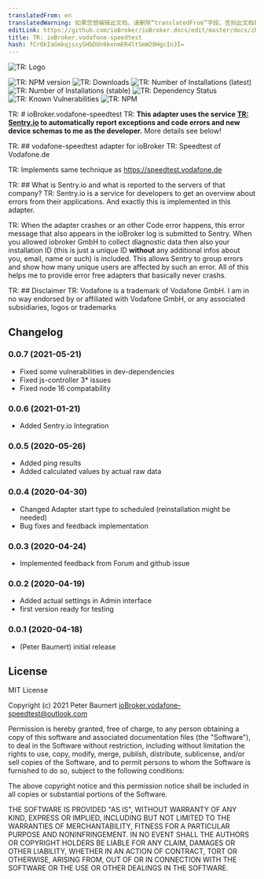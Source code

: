 ```yaml
---
translatedFrom: en
translatedWarning: 如果您想编辑此文档，请删除“translatedFrom”字段，否则此文档将再次自动翻译
editLink: https://github.com/ioBroker/ioBroker.docs/edit/master/docs/zh-cn/adapterref/iobroker.vodafone-speedtest/README.md
title: TR: ioBroker.vodafone-speedtest
hash: fCrOkIaGmkqjssySHbDUn9kxnmER4ltSmW20HgcInJI=
---
```

![TR: Logo](../../../en/adapterref/iobroker.vodafone-speedtest/admin/vodafone-speedtest.png)

![TR: NPM version](http://img.shields.io/npm/v/iobroker.vodafone-speedtest.svg)
![TR: Downloads](https://img.shields.io/npm/dm/iobroker.vodafone-speedtest.svg)
![TR: Number of Installations (latest)](http://iobroker.live/badges/vodafone-speedtest-installed.svg)
![TR: Number of Installations (stable)](http://iobroker.live/badges/vodafone-speedtest-stable.svg)
![TR: Dependency Status](https://img.shields.io/david/peterbaumert/iobroker.vodafone-speedtest.svg)
![TR: Known Vulnerabilities](https://snyk.io/test/github/peterbaumert/ioBroker.vodafone-speedtest/badge.svg)
![TR: NPM](https://nodei.co/npm/iobroker.vodafone-speedtest.png?downloads=true)

TR: # ioBroker.vodafone-speedtest
TR: **This adapter uses the service [TR: Sentry.io](https://sentry.io) to automatically report exceptions and code errors and new device schemas to me as the developer.** More details see below!

TR: ## vodafone-speedtest adapter for ioBroker
TR: Speedtest of Vodafone.de

TR: Implements same technique as https://speedtest.vodafone.de

TR: ## What is Sentry.io and what is reported to the servers of that company?
TR: Sentry.io is a service for developers to get an overview about errors from their applications. And exactly this is implemented in this adapter.

TR: When the adapter crashes or an other Code error happens, this error message that also appears in the ioBroker log is submitted to Sentry. When you allowed iobroker GmbH to collect diagnostic data then also your installation ID (this is just a unique ID **without** any additional infos about you, email, name or such) is included. This allows Sentry to group errors and show how many unique users are affected by such an error. All of this helps me to provide error free adapters that basically never crashs.

TR: ## Disclaimer
TR: Vodafone is a trademark of Vodafone GmbH. I am in no way endorsed by or affiliated with Vodafone GmbH, or any associated subsidiaries, logos or trademarks

## Changelog

### 0.0.7 (2021-05-21)
* Fixed some vulnerabilities in dev-dependencies
* Fixed js-controller 3* issues
* Fixed node 16 compatability

### 0.0.6 (2021-01-21)
* Added Sentry.io Integration

### 0.0.5 (2020-05-26)
* Added ping results
* Added calculated values by actual raw data

### 0.0.4 (2020-04-30)
* Changed Adapter start type to scheduled (reinstallation might be needed)
* Bug fixes and feedback implementation

### 0.0.3 (2020-04-24)
* Implemented feedback from Forum and github issue

### 0.0.2 (2020-04-19)
* Added actual settings in Admin interface
* first version ready for testing

### 0.0.1 (2020-04-18)
* (Peter Baumert) initial release

## License
MIT License

Copyright (c) 2021 Peter Baumert <ioBroker.vodafone-speedtest@outlook.com>

Permission is hereby granted, free of charge, to any person obtaining a copy
of this software and associated documentation files (the "Software"), to deal
in the Software without restriction, including without limitation the rights
to use, copy, modify, merge, publish, distribute, sublicense, and/or sell
copies of the Software, and to permit persons to whom the Software is
furnished to do so, subject to the following conditions:

The above copyright notice and this permission notice shall be included in all
copies or substantial portions of the Software.

THE SOFTWARE IS PROVIDED "AS IS", WITHOUT WARRANTY OF ANY KIND, EXPRESS OR
IMPLIED, INCLUDING BUT NOT LIMITED TO THE WARRANTIES OF MERCHANTABILITY,
FITNESS FOR A PARTICULAR PURPOSE AND NONINFRINGEMENT. IN NO EVENT SHALL THE
AUTHORS OR COPYRIGHT HOLDERS BE LIABLE FOR ANY CLAIM, DAMAGES OR OTHER
LIABILITY, WHETHER IN AN ACTION OF CONTRACT, TORT OR OTHERWISE, ARISING FROM,
OUT OF OR IN CONNECTION WITH THE SOFTWARE OR THE USE OR OTHER DEALINGS IN THE
SOFTWARE.